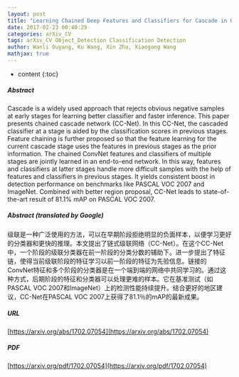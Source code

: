 ```yaml
---
layout: post
title: "Learning Chained Deep Features and Classifiers for Cascade in Object Detection"
date: 2017-02-23 00:40:29
categories: arXiv_CV
tags: arXiv_CV Object_Detection Classification Detection
author: Wanli Ouyang, Ku Wang, Xin Zhu, Xiaogang Wang
mathjax: true
---
```


* content
{:toc}

##### Abstract
Cascade is a widely used approach that rejects obvious negative samples at early stages for learning better classifier and faster inference. This paper presents chained cascade network (CC-Net). In this CC-Net, the cascaded classifier at a stage is aided by the classification scores in previous stages. Feature chaining is further proposed so that the feature learning for the current cascade stage uses the features in previous stages as the prior information. The chained ConvNet features and classifiers of multiple stages are jointly learned in an end-to-end network. In this way, features and classifiers at latter stages handle more difficult samples with the help of features and classifiers in previous stages. It yields consistent boost in detection performance on benchmarks like PASCAL VOC 2007 and ImageNet. Combined with better region proposal, CC-Net leads to state-of-the-art result of 81.1% mAP on PASCAL VOC 2007.

##### Abstract (translated by Google)
级联是一种广泛使用的方法，可以在早期阶段拒绝明显的负面样本，以便学习更好的分类器和更快的推理。本文提出了链式级联网络（CC-Net）。在这个CC-Net中，一个阶段的级联分类器在前一阶段的分类分数的辅助下。进一步提出了特征链，使得当前级联阶段的特征学习以前一阶段的特征为先验信息。链接的ConvNet特征和多个阶段的分类器是在一个端到端的网络中共同学习的。通过这种方式，后期阶段的特征和分类器可以处理更难的样本。它在基准测试（如PASCAL VOC 2007和ImageNet）上的检测性能持续提升。结合更好的地区建议，CC-Net在PASCAL VOC 2007上获得了81.1％的mAP的最新成果。

##### URL
[https://arxiv.org/abs/1702.07054](https://arxiv.org/abs/1702.07054)

##### PDF
[https://arxiv.org/pdf/1702.07054](https://arxiv.org/pdf/1702.07054)

